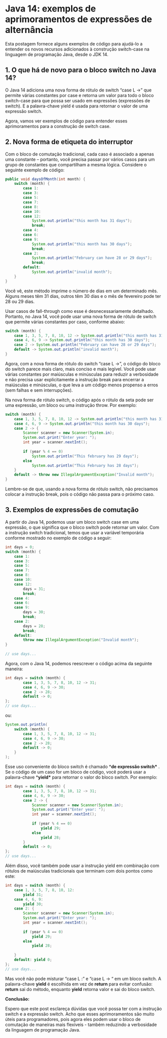 # Java 14: exemplos de aprimoramentos de expressões de alternância

Esta postagem fornece alguns exemplos de código para ajudá-lo a entender os novos recursos adicionados à construção switch-case na linguagem de programação Java, desde o JDK 14.

## 1. O que há de novo para o bloco switch no Java 14?

O Java 14 adiciona uma nova forma de rótulo de switch “case L ->” que permite várias constantes por case e retorna um valor para todo o bloco switch-case para que possa ser usado em expressões (expressões de switch). E a palavra-chave yield é usada para retornar o valor de uma expressão switch.

Agora, vamos ver exemplos de código para entender esses aprimoramentos para a construção de switch case.

## 2. Nova forma de etiqueta do interruptor

Com o bloco de comutação tradicional, cada caso é associado a apenas uma constante – portanto, você precisa passar por vários casos para um grupo de constantes que compartilham a mesma lógica. Considere o seguinte exemplo de código:

```java
public void daysOfMonth(int month) {
    switch (month) {
        case 1:
        case 3:
        case 5:
        case 7:
        case 8:
        case 10:
        case 12:
            System.out.println("this month has 31 days");
            break;
        case 4:
        case 6:
        case 9:
            System.out.println("this month has 30 days");
            break;
        case 2:
            System.out.println("February can have 28 or 29 days");
            break;
        default:
            System.out.println("invalid month");
    }
}
```

Você vê, este método imprime o número de dias em um determinado mês. Alguns meses têm 31 dias, outros têm 30 dias e o mês de fevereiro pode ter 28 ou 29 dias.

Usar casos de fall-through como esse é desnecessariamente detalhado. Portanto, no Java 14, você pode usar uma nova forma de rótulo de switch que permite várias constantes por caso, conforme abaixo:

```java
switch (month) {
    case 1, 3, 5, 7, 8, 10, 12 -> System.out.println("this month has 31 days");
    case 4, 6, 9 -> System.out.println("this month has 30 days");
    case 2 -> System.out.println("February can have 28 or 29 days");
    default -> System.out.println("invalid month");
}
```

Agora, com a nova forma de rótulo do switch “case L ->”, o código do bloco do switch parece mais claro, mais conciso e mais legível. Você pode usar várias constantes por maiúsculas e minúsculas para reduzir a verbosidade e não precisa usar explicitamente a instrução break para encerrar a maiúsculas e minúsculas, o que leva a um código menos propenso a erros (sem falhas e sem interrupções).

Na nova forma de rótulo switch, o código após o rótulo da seta pode ser uma expressão, um bloco ou uma instrução throw. Por exemplo:

```java
switch (month) {
    case 1, 3, 5, 7, 8, 10, 12 -> System.out.println("this month has 31 days");
    case 4, 6, 9 -> System.out.println("this month has 30 days");
    case 2 -> {
        Scanner scanner = new Scanner(System.in);
        System.out.print("Enter year: ");
        int year = scanner.nextInt();
 
        if (year % 4 == 0)
            System.out.println("This february has 29 days");
        else
            System.out.println("This February has 28 days");
    }
    default -> throw new IllegalArgumentException("Invalid month");
}
```

Lembre-se de que, usando a nova forma de rótulo switch, não precisamos colocar a instrução break, pois o código não passa para o próximo caso.

## 3. Exemplos de expressões de comutação

A partir do Java 14, podemos usar um bloco switch case em uma expressão, o que significa que o bloco switch pode retornar um valor. Com a instrução switch tradicional, temos que usar a variável temporária conforme mostrado no exemplo de código a seguir:

```java
int days = 0;
switch (month) {
    case 1:
    case 3:
    case 5:
    case 7:
    case 8:
    case 10:
    case 12:
        days = 31;
        break;
    case 4:
    case 6:
    case 9:
        days = 30;
        break;
    case 2:
        days = 28;
        break;
    default:
        throw new IllegalArgumentException("Invalid month");
}
 
// use days...
```

Agora, com o Java 14, podemos reescrever o código acima da seguinte maneira:

```java
int days = switch (month) {
        case 1, 3, 5, 7, 8, 10, 12 -> 31;
        case 4, 6, 9 -> 30;
        case 2 -> 28;
        default -> 0;
};
// use days...
```

ou:

```java
System.out.println(
    switch (month) {
        case 1, 3, 5, 7, 8, 10, 12 -> 31;
        case 4, 6, 9 -> 30;
        case 2 -> 28;
        default -> 0;
    }
);
```

Esse uso conveniente do bloco switch é chamado ***de expressão switch\*** . Se o código de um caso for um bloco de código, você poderá usar a palavra-chave ***yield\*** para retornar o valor do bloco switch. Por exemplo:

```java
int days = switch (month) {
        case 1, 3, 5, 7, 8, 10, 12 -> 31;
        case 4, 6, 9 -> 30;
        case 2 -> {
            Scanner scanner = new Scanner(System.in);
            System.out.print("Enter year: ");
            int year = scanner.nextInt();
 
            if (year % 4 == 0)
                yield 29;
            else
                yield 28;
        }
        default -> 0;
};
// use days...
```

Além disso, você também pode usar a instrução yield em combinação com rótulos de maiúsculas tradicionais que terminam com dois pontos como este:

```java
int days = switch (month) {
    case 1, 3, 5, 7, 8, 10, 12:
        yield 31;
    case 4, 6, 9:
        yield 30;
    case 2: {
        Scanner scanner = new Scanner(System.in);
        System.out.print("Enter year: ");
        int year = scanner.nextInt();
 
        if (year % 4 == 0)
            yield 29;
        else
            yield 28;
 
    }
    default: yield 0;
};
// use days...
```

Mas você não pode misturar “case L :” e “case L -> “ em um bloco switch. A palavra-chave **yield** é escolhida em vez de **return** para evitar confusão: **return** sai do método, enquanto **yield** retorna valor e sai do bloco switch.

**Conclusão:**

Espero que este post esclareça dúvidas que você possa ter com a instrução switch e a expressão switch. Acho que esses aprimoramentos são muito úteis para programadores, pois agora eles podem usar o bloco de comutação de maneiras mais flexíveis - também reduzindo a verbosidade da linguagem de programação Java.